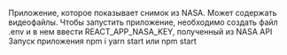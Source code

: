 Приложение, которое показывает снимок из NASA. Может содержать видеофайлы. Чтобы запустить приложение, необходимо создать файл .env и в нем ввести REACT_APP_NASA_KEY, полученный из NASA API
Запуск приложения 
npm i
yarn start или npm start
